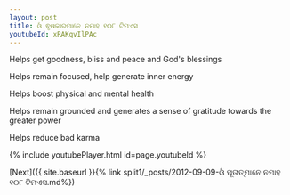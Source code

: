 ```yaml
---
layout: post
title: ଓଁ ଵୃଷକାରମାନେ ନମାହ ୧୦୮ ଟିମଏସ
youtubeId: xRAKqvIlPAc
---
```

 
 
Helps get goodness, bliss and peace and God's blessings
 
Helps remain focused, help generate inner energy 
 
Helps boost physical and mental health 
 
Helps remain grounded and generates a sense of gratitude towards the greater power 
 
Helps reduce bad karma
 
 
 
 


{% include youtubePlayer.html id=page.youtubeId %}
 
[Next]({{ site.baseurl }}{% link  split1/_posts/2012-09-09-ଓଁ ପୂତାତ୍ମାନେ ନମାହ ୧୦୮ ଟିମଏସ.md%})
 
